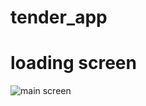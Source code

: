 # tender_app

# loading screen
![main screen](https://user-images.githubusercontent.com/124202145/233842394-317a3f27-82fd-4c98-b1d8-ed213f527fd4.png)

